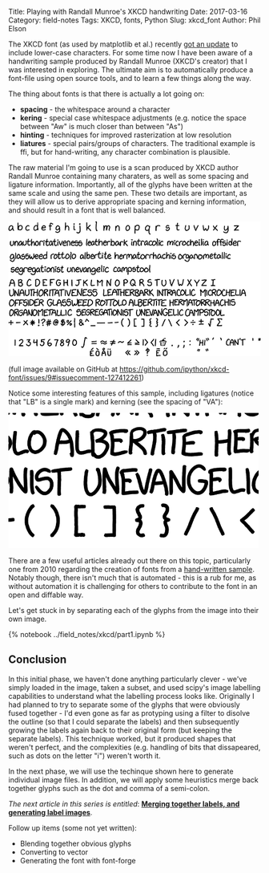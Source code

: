 Title: Playing with Randall Munroe's XKCD handwriting
Date: 2017-03-16
Category: field-notes
Tags: XKCD, fonts, Python
Slug: xkcd_font
Author: Phil Elson

The XKCD font (as used by matplotlib et al.) recently [got an update](https://github.com/ipython/xkcd-font/pull/13) to include lower-case characters.
For some time now I have been aware of a handwriting sample produced by Randall Munroe (XKCD's creator) that I was interested in exploring.
The ultimate aim is to automatically produce a font-file using open source tools, and to learn a few things along the way.

<!-- PELICAN_END_SUMMARY -->

The thing about fonts is that there is actually a lot going on:

 * **spacing** - the whitespace around a character
 * **kering** - special case whitespace adjustments (e.g. notice the space between "Aw" is much closer than between "As")
 * **hinting** - techniques for improved rasterization at low resolution
 * **liatures** - special pairs/groups of characters. The traditional example is ffi, but for hand-writing, any character combination is plausible.

The raw material I'm going to use is a scan produced by XKCD author Randall Munroe containing many charaters, as well as some spacing and ligature information.
Importantly, all of the glyphs have been written at the same scale and using the same pen.
These two details are important, as they will allow us to derive appropriate spacing and kerning information, and should result in a font that is well balanced.


![Alt text](./../../images/xkcd-font/full-small.png)

(full image available on GitHub at https://github.com/ipython/xkcd-font/issues/9#issuecomment-127412261)

Notice some interesting features of this sample, including ligatures (notice that "LB" is a single mark) and
kerning (see the spacing of "VA"):

![Alt text](./../../images/xkcd-font/small-detail.png)

There are a few useful articles already out there on this topic, particularly one from 2010 regarding the creation of fonts from a [hand-written sample](http://scruss.com/blog/2010/05/09/creating-a-truetype-font-from-your-handwriting-with-your-scanner-your-printer-and-fontforge/).
Notably though, there isn't much that is automated - this is a rub for me, as without automation it is challenging for others to contribute to the font in an open and diffable way.


Let's get stuck in by separating each of the glyphs from the image into their own image.

{% notebook ../field_notes/xkcd/part1.ipynb %}

## Conclusion

In this initial phase, we haven't done anything particularly clever - we've simply loaded in the image,
taken a subset, and used scipy's image labelling capabilities to understand what the labelling process looks like.
Originally I had planned to try to separate some of the glyphs that were obviously fused together - I'd even gone as far
as protyping using a filter to disolve the outline (so that I could separate the labels) and then subsequently growing the
labels again back to their original form (but keeping the separate labels). This technique worked, but it produced shapes that
weren't perfect, and the complexities (e.g. handling of bits that dissapeared, such as dots on the letter "i") weren't worth it.


In the next phase, we will use the techinque shown here to generate individual image files. In addition, we will apply some heuristics
merge back together glyphs such as the dot and comma of a semi-colon.

*The next article in this series is entitled*: **[Merging together labels, and generating label images](./xkcd_font_pt2.md)**. 


Follow up items (some not yet written):

 * Blending together obvious glyphs
 * Converting to vector
 * Generating the font with font-forge
